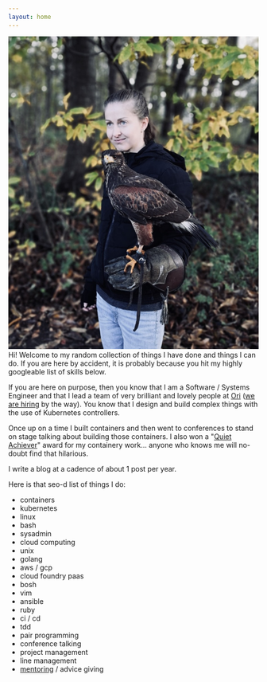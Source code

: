 ```yaml
---
layout: home
---
```

<div class="home-div-right"><img class="avatar" src="/assets/images/me.jpg" title="totally baller headshot"></div>
Hi! Welcome to my random collection of things I have done and things I can do. If you are here by accident, it is probably because you hit my
highly googleable list of skills below.

If you are here on purpose, then you know that I am a Software / Systems Engineer
and that I lead a team of very brilliant and lovely people at [Ori](https://www.ori.co/)
([we are hiring](https://angel.co/company/ori-industries-1/jobs/566175-software-engineer-all-levels) by the way).
You know that I design and build complex things with the use of Kubernetes controllers.

Once up on a time I built containers and then went to conferences to stand on stage
talking about building those containers.
I also won a "[Quiet Achiever](https://www.cloudfoundry.org/blog/and-the-community-award-recipients-are/)"
award for my containery work... anyone
who knows me will no-doubt find that hilarious.

I write a blog at a cadence of about 1 post per year.

Here is that seo-d list of things I do:
- containers
- kubernetes
- linux
- bash
- sysadmin
- cloud computing
- unix
- golang
- aws / gcp
- cloud foundry paas
- bosh
- vim
- ansible
- ruby
- ci / cd
- tdd
- pair programming
- conference talking
- project management
- line management
- [mentoring](/resources) / advice giving

